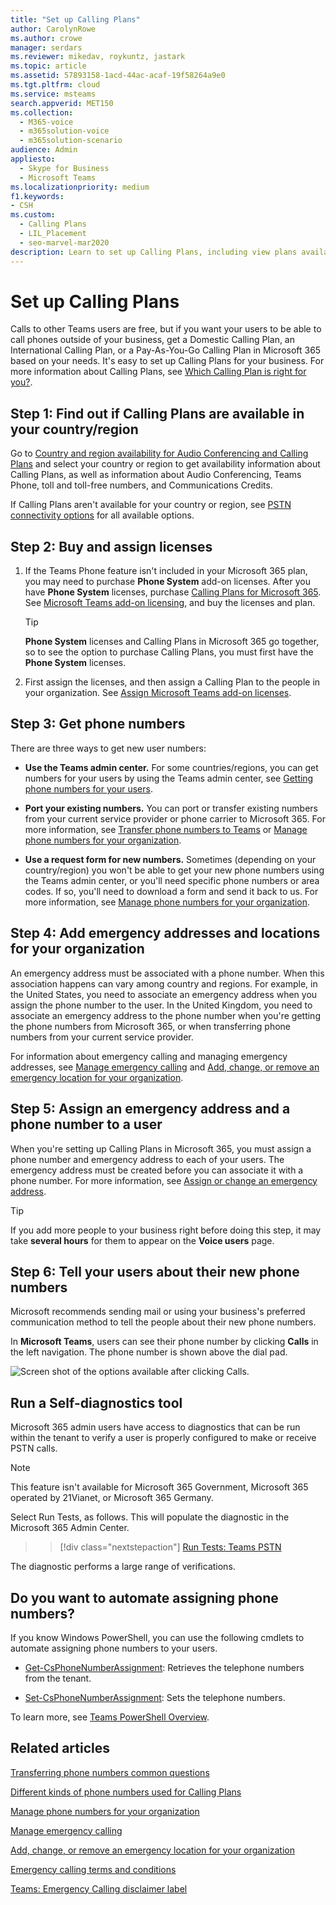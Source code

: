 ```yaml
---
title: "Set up Calling Plans"
author: CarolynRowe
ms.author: crowe
manager: serdars
ms.reviewer: mikedav, roykuntz, jastark
ms.topic: article
ms.assetid: 57893158-1acd-44ac-acaf-19f58264a9e0
ms.tgt.pltfrm: cloud
ms.service: msteams
search.appverid: MET150
ms.collection: 
  - M365-voice
  - m365solution-voice
  - m365solution-scenario
audience: Admin
appliesto: 
  - Skype for Business
  - Microsoft Teams
ms.localizationpriority: medium
f1.keywords:
- CSH
ms.custom: 
  - Calling Plans
  - LIL_Placement
  - seo-marvel-mar2020
description: Learn to set up Calling Plans, including view plans available in your region, buy & assign licenses, get phone numbers, and add emergency addresses & locations.
---
```

# Set up Calling Plans

Calls to other Teams users are free, but if you want your users to be able to call phones outside of your business, get a Domestic Calling Plan, an International Calling Plan, or a Pay-As-You-Go Calling Plan in Microsoft 365 based on your needs. It's easy to set up Calling Plans for your business.  For more information about Calling Plans, see [Which Calling Plan is right for you?](calling-plan-landing-page.md).

## Step 1: Find out if Calling Plans are available in your country/region

Go to [Country and region availability for Audio Conferencing and Calling Plans](country-and-region-availability-for-audio-conferencing-and-calling-plans/country-and-region-availability-for-audio-conferencing-and-calling-plans.md) and select your country or region to get availability information about Calling Plans, as well as information about Audio Conferencing, Teams Phone, toll and toll-free numbers, and Communications Credits.

If Calling Plans aren't available for your country or region, see [PSTN connectivity options](pstn-connectivity.md) for all available options.
  
## Step 2: Buy and assign licenses

1. If the Teams Phone feature isn't included in your Microsoft 365 plan, you may need to purchase **Phone System** add-on licenses. After you have **Phone System** licenses, purchase [Calling Plans for Microsoft 365](calling-plans-for-office-365.md). See [Microsoft Teams add-on licensing](./teams-add-on-licensing/microsoft-teams-add-on-licensing.md), and buy the licenses and plan.

    > [!TIP]
    > **Phone System** licenses and Calling Plans in Microsoft 365 go together, so to see the option to purchase Calling Plans, you must first have the **Phone System** licenses.
  
2. First assign the licenses, and then assign a Calling Plan to the people in your organization. See [Assign Microsoft Teams add-on licenses](./teams-add-on-licensing/assign-teams-add-on-licenses.md).

## Step 3: Get phone numbers

There are three ways to get new user numbers:

- **Use the Teams admin center.** For some countries/regions, you can get numbers for your users by using the Teams admin center, see [Getting phone numbers for your users](getting-phone-numbers-for-your-users.md).

- **Port your existing numbers.** You can port or transfer existing numbers from your current service provider or phone carrier to Microsoft 365. For more information, see [Transfer phone numbers to Teams](phone-number-calling-plans/transfer-phone-numbers-to-teams.md) or [Manage phone numbers for your organization](manage-phone-numbers-for-your-organization/manage-phone-numbers-for-your-organization.md).
  
- **Use a request form for new numbers.** Sometimes (depending on your country/region) you won't be able to get your new phone numbers using the Teams admin center, or you'll need specific phone numbers or area codes. If so, you'll need to download a form and send it back to us. For more information, see [Manage phone numbers for your organization](manage-phone-numbers-for-your-organization/manage-phone-numbers-for-your-organization.md).

## Step 4: Add emergency addresses and locations for your organization
<a name="bkmk_add_addresses"> </a>

An emergency address must be associated with a phone number. When this association happens can vary among country and regions. For example, in the United States, you need to associate an emergency address when you assign the phone number to the user. In the United Kingdom, you need to associate an emergency address to the phone number when you're getting the phone numbers from Microsoft 365, or when transferring phone numbers from your current service provider.

For information about emergency calling and managing emergency addresses, see [Manage emergency calling](what-are-emergency-locations-addresses-and-call-routing.md) and [Add, change, or remove an emergency location for your organization](add-change-remove-emergency-location-organization.md).

## Step 5: Assign an emergency address and a phone number to a user
<a name="bkmk_add_addresses"> </a>

When you're setting up Calling Plans in Microsoft 365, you must assign a phone number and emergency address to each of your users. The emergency address must be created before you can associate it with a phone number. For more information, see [Assign or change an emergency address](assign-change-emergency-location-user.md).

> [!TIP]
> If you add more people to your business right before doing this step, it may take **several hours** for them to appear on the **Voice users** page.

## Step 6: Tell your users about their new phone numbers

Microsoft recommends sending mail or using your business's preferred communication method to tell the people about their new phone numbers.

In **Microsoft Teams**, users can see their phone number by clicking **Calls** in the left navigation. The phone number is shown above the dial pad.

![Screen shot of the options available after clicking Calls.](media/teams-phone-number.png)

## Run a Self-diagnostics tool

Microsoft 365 admin users have access to diagnostics that can be run within the tenant to verify a user is properly configured to make or receive PSTN calls.

> [!NOTE]
>This feature isn't available for Microsoft 365 Government, Microsoft 365 operated by 21Vianet, or Microsoft 365 Germany.

Select Run Tests, as follows. This will populate the diagnostic in the Microsoft 365 Admin Center.
>> [!div class="nextstepaction"]
>> [Run Tests: Teams PSTN](https://aka.ms/TeamsPSTNDiag)

The diagnostic performs a large range of verifications.

## Do you want to automate assigning phone numbers?
<a name="bkmk_add_addresses"> </a>

If you know Windows PowerShell, you can use the following cmdlets to automate assigning phone numbers to your users.
  
- [Get-CsPhoneNumberAssignment](/powershell/module/teams/Get-CsPhoneNumberAssignment): Retrieves the telephone numbers from the tenant.

- [Set-CsPhoneNumberAssignment](/powershell/module/teams/Set-CsPhoneNumberAssignment): Sets the telephone numbers.

To learn more, see [Teams PowerShell Overview](teams-powershell-overview.md).
  
## Related articles

[Transferring phone numbers common questions](./phone-number-calling-plans/port-order-overview.md)

[Different kinds of phone numbers used for Calling Plans](different-kinds-of-phone-numbers-used-for-calling-plans.md)

[Manage phone numbers for your organization](manage-phone-numbers-for-your-organization/manage-phone-numbers-for-your-organization.md)

[Manage emergency calling](what-are-emergency-locations-addresses-and-call-routing.md)

[Add, change, or remove an emergency location for your organization](add-change-remove-emergency-location-organization.md)

[Emergency calling terms and conditions](emergency-calling-terms-and-conditions.md)

[Teams: Emergency Calling disclaimer label](https://github.com/MicrosoftDocs/OfficeDocs-SkypeForBusiness/blob/live/Teams/downloads/emergency-calling/emergency-calling-label-(en-us)-(v.1.0).zip?raw=true)
